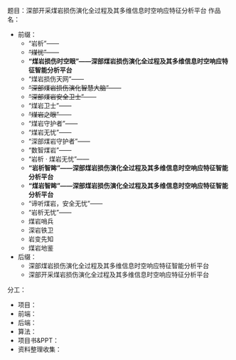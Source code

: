 题目：深部开采煤岩损伤演化全过程及其多维信息时空响应特征分析平台
作品名：
- 前缀：
	- “岩析”——
	- ~~“煤忧”——~~
	- **“煤岩损伤时空眼”——深部煤岩损伤演化全过程及其多维信息时空响应特征智能分析平台**
	- “煤岩损伤天网”——
	- ~~“深部煤岩损伤演化智慧大脑”——~~
	- ~~“深部煤岩安全卫士”——~~
	- “煤岩卫士”——
	- ~~“煤岩之眼”——~~
	- “煤岩守护者”——
	- “煤岩无忧”——
	- “深部煤岩守护者”——
	- “数智煤岩”——
	- “岩析 · 煤岩无忧”——
	- **“岩析智眸”——深部煤岩损伤演化全过程及其多维信息时空响应特征智能分析平台**
	- **“煤岩智眸”——深部煤岩损伤演化全过程及其多维信息时空响应特征智能分析平台**
	- “谛听煤岩，安全无忧”——
	- “岩析无忧”——
	- 煤岩哨兵
	- 深岩铁卫
	- 岩变先知
	- 煤岩地鉴
- 后缀：
	- 深部煤岩损伤演化全过程及其多维信息时空响应特征智能分析平台
	- 深部开采煤岩损伤演化全过程及其多维信息时空响应特征分析平台

分工：
- 项目：
- 前端：
- 后端：
- 算法：
- 项目书&PPT：
- 资料整理收集：